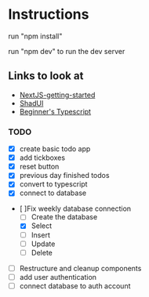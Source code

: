 # Instructions

run "npm install"

run "npm dev" to run the dev server

## Links to look at

- [NextJS-getting-started](https://nextjs.org/learn?utm_source=create-next-app&utm_medium=appdir-template-tw&utm_campaign=create-next-app)
- [ShadUI](https://ui.shadcn.com/docs/components/)
- [Beginner's Typescript](https://www.totaltypescript.com/tutorials/beginners-typescript)

### TODO

- [x] create basic todo app
- [x] add tickboxes
- [x] reset button
- [x] previous day finished todos
- [x] convert to typescript
- [x] connect to database
- [ ]Fix weekly database connection
  - [ ] Create the database
  - [x] Select
  - [ ] Insert
  - [ ] Update
  - [ ] Delete
- [ ] Restructure and cleanup components
- [ ] add user authentication
- [ ] connect database to auth account
